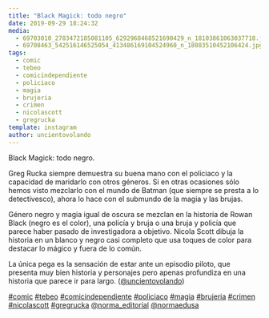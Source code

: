 ```yaml
---
title: "Black Magick: todo negro"
date: 2019-09-29 18:24:32
media: 
  - 69703010_2783472185081105_6292968468521690429_n_18103861063037718.jpg
  - 69708463_542516146525054_413486169104524960_n_18083510452106424.jpg
tags: 
  - comic
  - tebeo
  - comicindependiente
  - policiaco
  - magia
  - brujeria
  - crimen
  - nicolascott
  - gregrucka
template: instagram
author: uncientovolando
---
```


Black Magick: todo negro.

Greg Rucka siempre demuestra su buena mano con el policiaco y la capacidad de maridarlo con otros géneros. Si en otras ocasiones sólo hemos visto mezclarlo con el mundo de Batman (que siempre se presta a lo detectivesco), ahora lo hace con el submundo de la magia y las brujas.

Género negro y magia igual de oscura se mezclan en la historia de Rowan Black (negro es el color), una policía y bruja o una bruja y policía que parece haber pasado de investigadora a objetivo. 
Nicola Scott dibuja la historia en un blanco y negro casi completo que usa toques de color para destacar lo mágico y fuera de lo común.

La única pega es la sensación de estar ante un episodio piloto, que presenta muy bien historia y personajes pero apenas profundiza en una historia que parece ir para largo. ([@uncientovolando](https://instagram.com/uncientovolando))






[#comic](/tags/comic) [#tebeo](/tags/tebeo) [#comicindependiente](/tags/comicindependiente) [#policiaco](/tags/policiaco) [#magia](/tags/magia) [#brujeria](/tags/brujeria) [#crimen](/tags/crimen) [#nicolascott](/tags/nicolascott) [#gregrucka](/tags/gregrucka) [@norma_editorial](https://instagram.com/norma_editorial) [@normaedusa](https://instagram.com/normaedusa)
